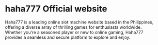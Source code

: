 # haha777 Official website
Haha777 is a leading online slot machine website based in the Philippines, offering a diverse array of thrilling games for enthusiasts worldwide. Whether you're a seasoned player or new to online gaming, Haha777 provides a seamless and secure platform to explore and enjoy.
